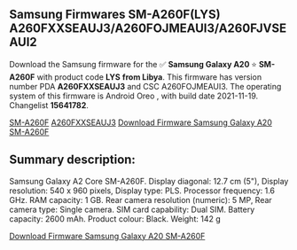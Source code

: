 <h2>Samsung Firmwares SM-A260F(LYS) A260FXXSEAUJ3/A260FOJMEAUI3/A260FJVSEAUI2</h2>
Download the Samsung firmware for the ✅ <strong>Samsung Galaxy A20 </strong> ⭐ <strong>SM-A260F</strong> with product code <strong>LYS</strong> <strong> from Libya</strong>. This firmware has version number PDA <strong>A260FXXSEAUJ3</strong> and CSC A260FOJMEAUI3. The operating system of this firmware is Android Oreo , with build date 2021-11-19. Changelist <strong>15641782</strong>.


[SM-A260F](https://samfirm.shop/samsung/model/SM-A260F)
[A260FXXSEAUJ3](https://samfirm.shop/samsung/pda/A260FXXSEAUJ3)
[Download Firmware Samsung Galaxy A20 SM-A260F](https://samfirm.shop/samsung/firmware/475442)
<h2>Summary description:</h2>
<p>Samsung Galaxy A2 Core SM-A260F. Display diagonal: 12.7 cm (5"), Display resolution: 540 x 960 pixels, Display type: PLS. Processor frequency: 1.6 GHz. RAM capacity: 1 GB. Rear camera resolution (numeric): 5 MP, Rear camera type: Single camera. SIM card capability: Dual SIM. Battery capacity: 2600 mAh. Product colour: Black. Weight: 142 g</p>


[Download Firmware Samsung Galaxy A20 SM-A260F](https://samfirm.shop/samsung/firmware/475442)
